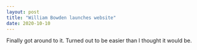 ```yaml
---
layout: post
title: "William Bowden launches website"
date: 2020-10-10
---
```


Finally got around to it. Turned out to be easier than I thought it would be.

